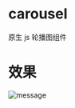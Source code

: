 # carousel
原生 js 轮播图组件

# 效果
![message](https://www.minsky126.com/images/5a06f2bb-4a35-4399-bf04-73a211cfc4e9.gif)
